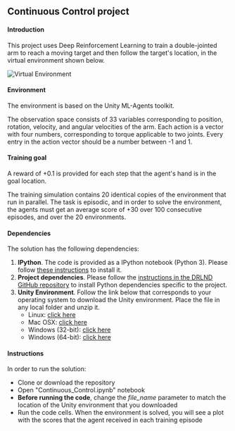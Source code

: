 ## Continuous Control project

#### Introduction

This project uses Deep Reinforcement Learning to train a double-jointed arm to reach a moving target and then follow the target's location, in the virtual environment shown below.

![Virtual Environment](https://github.com/christos-pan/deep-reinforcement-learning/blob/master/Continuous-Control/reacher.gif)

#### Environment

The environment is based on the Unity ML-Agents toolkit.

The observation space consists of 33 variables corresponding to position, rotation, velocity, and angular velocities of the arm. Each action is a vector with four numbers, corresponding to torque applicable to two joints. Every entry in the action vector should be a number between -1 and 1.

#### Training goal

A reward of +0.1 is provided for each step that the agent's hand is in the goal location.

The training simulation contains 20 identical copies of the environment that run in parallel. The task is episodic, and in order to solve the environment, the agents must get an average score of +30 over 100 consecutive episodes, and over the 20 environments.

#### Dependencies

The solution has the following dependencies:
1. **IPython**. The code is provided as a IPython notebook (Python 3). Please follow [these instructions](https://ipython.org/install.html) to install it. 
2. **Project dependencies**. Please follow the [instructions in the DRLND GitHub repository](https://github.com/udacity/deep-reinforcement-learning#dependencies) to install Python dependencies specific to the project.
3. **Unity Environment**. Follow the link below that corresponds to your operating system to download the Unity environment. Place the file in any local folder and unzip it.
    * Linux: [click here](https://s3-us-west-1.amazonaws.com/udacity-drlnd/P2/Reacher/Reacher_Linux.zip) 
    * Mac OSX: [click here](https://s3-us-west-1.amazonaws.com/udacity-drlnd/P2/Reacher/Reacher.app.zip) 
    * Windows (32-bit): [click here](https://s3-us-west-1.amazonaws.com/udacity-drlnd/P2/Reacher/Reacher_Windows_x86.zip) 
    * Windows (64-bit): [click here](https://s3-us-west-1.amazonaws.com/udacity-drlnd/P2/Reacher/Reacher_Windows_x86_64.zip)

#### Instructions

In order to run the solution:
* Clone or download the repository
* Open "Continuous_Control.ipynb" notebook
* **Before running the code**, change the *file_name* parameter to match the location of the Unity environment that you downloaded
* Run the code cells. When the environment is solved, you will see a plot with the scores that the agent received in each training episode 
